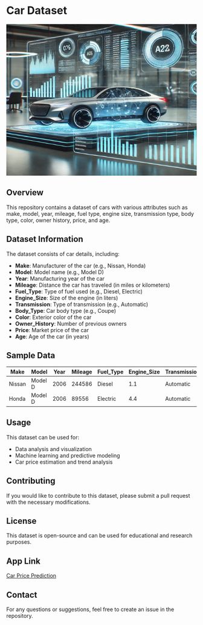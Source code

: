 # Car Dataset

<img src="Image/car.webp" alt="Car Price Prediction" title="Car Price Prediction" width="600" height="400">

## Overview

This repository contains a dataset of cars with various attributes such as make, model, year, mileage, fuel type, engine size, transmission type, body type, color, owner history, price, and age.

## Dataset Information

The dataset consists of car details, including:

- **Make**: Manufacturer of the car (e.g., Nissan, Honda)
- **Model**: Model name (e.g., Model D)
- **Year**: Manufacturing year of the car
- **Mileage**: Distance the car has traveled (in miles or kilometers)
- **Fuel\_Type**: Type of fuel used (e.g., Diesel, Electric)
- **Engine\_Size**: Size of the engine (in liters)
- **Transmission**: Type of transmission (e.g., Automatic)
- **Body\_Type**: Car body type (e.g., Coupe)
- **Color**: Exterior color of the car
- **Owner\_History**: Number of previous owners
- **Price**: Market price of the car
- **Age**: Age of the car (in years)

## Sample Data

| Make   | Model   | Year | Mileage | Fuel\_Type | Engine\_Size | Transmission | Body\_Type | Color | Owner\_History | Price    | Age |
| ------ | ------- | ---- | ------- | ---------- | ------------ | ------------ | ---------- | ----- | -------------- | -------- | --- |
| Nissan | Model D | 2006 | 244586  | Diesel     | 1.1          | Automatic    | Coupe      | Red   | Third Owner    | 6501.73  | 17  |
| Honda  | Model D | 2006 | 89556   | Electric   | 4.4          | Automatic    | Coupe      | Gray  | Second Owner   | 15860.51 | 17  |

## Usage

This dataset can be used for:

- Data analysis and visualization
- Machine learning and predictive modeling
- Car price estimation and trend analysis

## Contributing

If you would like to contribute to this dataset, please submit a pull request with the necessary modifications.

## License

This dataset is open-source and can be used for educational and research purposes.

## App Link
[Car Price Prediction](https://carpriceprediction-1-y02c.onrender.com/predictdata)

## Contact

For any questions or suggestions, feel free to create an issue in the repository.


